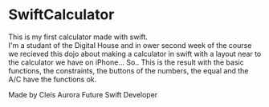 # SwiftCalculator
This is my first calculator made with swift.  
I'm a studant of the Digital House and in ower second week of the course we recieved this dojo about making a calculator in swift with a layout near to the calculator we have on iPhone... So.. This is the result with the basic functions, the constraints, the buttons of the numbers, the equal and the A/C have the functions ok.




Made by Cleís Aurora
Future Swift Developer
